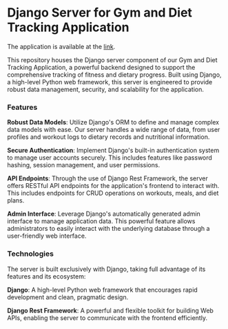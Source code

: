 <h1>Django Server for Gym and Diet Tracking Application</h1>

<p>The application is available at the <a href="https://patchker.com/works/fitter/">link</a>.</p>

<p>This repository houses the Django server component of our Gym and Diet Tracking Application, a powerful backend designed to support the comprehensive tracking of fitness and dietary progress. Built using Django, a high-level Python web framework, this server is engineered to provide robust data management, security, and scalability for the application.</p>

<h3>Features</h3>
<b>Robust Data Models</b>: Utilize Django's ORM to define and manage complex data models with ease. Our server handles a wide range of data, from user profiles and workout logs to dietary records and nutritional information.

<b>Secure Authentication</b>: Implement Django's built-in authentication system to manage user accounts securely. This includes features like password hashing, session management, and user permissions.

<b>API Endpoints</b>: Through the use of Django Rest Framework, the server offers RESTful API endpoints for the application's frontend to interact with. This includes endpoints for CRUD operations on workouts, meals, and diet plans.

<b>Admin Interface</b>: Leverage Django's automatically generated admin interface to manage application data. This powerful feature allows administrators to easily interact with the underlying database through a user-friendly web interface.

<h3>Technologies</h3>
The server is built exclusively with Django, taking full advantage of its features and its ecosystem:

<b>Django</b>: A high-level Python web framework that encourages rapid development and clean, pragmatic design.

<b>Django Rest Framework</b>: A powerful and flexible toolkit for building Web APIs, enabling the server to communicate with the frontend efficiently.
